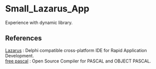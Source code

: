 # Small_Lazarus_App

Experience with dynamic library.

## References

[Lazarus](https://www.lazarus-ide.org/) : Delphi compatible cross-platform IDE for Rapid Application Development.</br>
[free pascal](https://www.freepascal.org/) : Open Source Compiler for PASCAL and OBJECT PASCAL.
